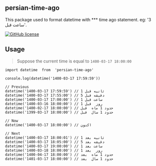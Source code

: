 ## persian-time-ago 
This package used to format datetime with *** time ago statement. eg: '3 ساعت قبل'.

[![GitHub license](https://img.shields.io/badge/license-MIT-blue.svg)](https://github.com/realsaeedhassani/persian-time-ago/blob/main/LICENSE)

## Usage

> Suppose the current time is equal to `1400-03-17 18:00:00`

```
import datetime  from  'persian-time-ago'

console.log(datetime('1400-03-17 17:59:59'))

// Previous
datetime('1400-03-17 17:59:59') // 1 ثانیه قبل
datetime('1400-03-17 17:55:00') // 5 دقیقه قبل
datetime('1400-03-17 17:00:00') // 1 ساعت قبل
datetime('1400-03-16 18:00:00') // 1 روز  قبل
datetime('1400-02-17 18:00:00') // حدود 1 ماه  قبل
datetime('1399-03-17 18:00:00') // حدود 1 سال  قبل

// Now
datetime('1400-03-17 18:00:00') // اکنون

// Next
datetime('1400-03-17 18:00:01') // 1 ثانیه بعد
datetime('1400-03-17 18:05:00') // 5 دقیقه بعد
datetime('1400-03-17 19:00:00') // 1 ساعت بعد
datetime('1400-03-18 18:00:00') // 1 روز  بعد
datetime('1400-04-17 18:00:00') // حدود 1 ماه  بعد
datetime('1401-03-17 18:00:00') // حدود 1 سال  بعد
```
